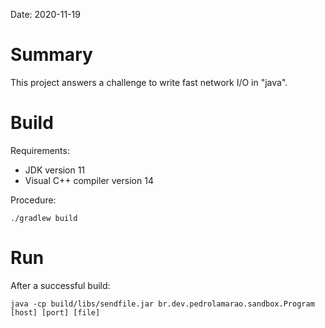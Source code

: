 Date: 2020-11-19

# Summary

This project answers a challenge to write fast network I/O in "java".

# Build

Requirements:

- JDK version 11
- Visual C++ compiler version 14

Procedure:

`./gradlew build`

# Run

After a successful build:

`java -cp build/libs/sendfile.jar br.dev.pedrolamarao.sandbox.Program [host] [port] [file]`
